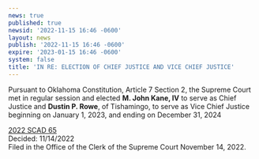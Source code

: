 ```yaml
---
news: true
published: true
newsid: '2022-11-15 16:46 -0600'
layout: news
publish: '2022-11-15 16:46 -0600'
expire: '2023-01-15 16:46 -0600'
system: false
title: 'IN RE: ELECTION OF CHIEF JUSTICE AND VICE CHIEF JUSTICE'
---
```

Pursuant to Oklahoma Constitution, Article 7 Section 2, the Supreme 
Court met in regular session and elected **M. John Kane, IV** to serve as Chief 
Justice and **Dustin P. Rowe**, of Tishamingo, to serve as Vice Chief Justice beginning on 
January 1, 2023, and ending on December 31, 2024  

[2022 SCAD 65](http://www.oscn.net/Images/news/SCAD-2022-65.pdf)  
Decided: 11/14/2022  
Filed in the Office of the Clerk of the Supreme Court November 14, 2022.
